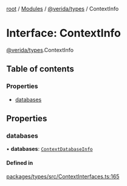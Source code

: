 [root](../README.md) / [Modules](../modules.md) / [@verida/types](../modules/verida_types.md) / ContextInfo

# Interface: ContextInfo

[@verida/types](../modules/verida_types.md).ContextInfo

## Table of contents

### Properties

- [databases](verida_types.ContextInfo.md#databases)

## Properties

### databases

• **databases**: [`ContextDatabaseInfo`](verida_types.ContextDatabaseInfo.md)

#### Defined in

[packages/types/src/ContextInterfaces.ts:165](https://github.com/verida/verida-js/blob/032961c/packages/types/src/ContextInterfaces.ts#L165)
